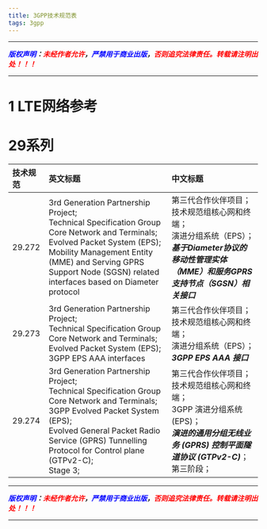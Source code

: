 ```yaml
---
title: 3GPP技术规范表
tags: 3gpp
---
```


------

***<font color=blue>版权声明</font>：<font color=red>未经作者允许</font>，<font color=blue>严禁用于商业出版</font>，<font color=red>否则追究法律责任。转载请注明出处！！！</font>***

------

# 1 LTE网络参考


# 29系列

|技术规范|英文标题|中文标题|
|:--|:--|:--|
|29.272|3rd Generation Partnership Project;<br />Technical Specification Group Core Network and Terminals;<br />Evolved Packet System (EPS);<br />Mobility Management Entity (MME) and Serving GPRS Support Node (SGSN) related interfaces based on Diameter protocol|第三代合作伙伴项目；<br />技术规范组核心网和终端；<br />演进分组系统（EPS）；<br />_**基于Diameter协议的移动性管理实体（MME）和服务GPRS支持节点（SGSN）相关接口**_ |
|29.273|3rd Generation Partnership Project;<br />Technical Specification Group Core Network and Terminals;<br />Evolved Packet System (EPS);<br />3GPP EPS AAA interfaces|第三代合作伙伴项目；<br />技术规范组核心网和终端；<br />演进分组系统（EPS）；<br />_**3GPP EPS AAA 接口**_|
|29.274|3rd Generation Partnership Project;<br />Technical Specification Group Core Network and Terminals;<br />3GPP Evolved Packet System (EPS);<br />Evolved General Packet Radio Service (GPRS) Tunnelling Protocol for Control plane (GTPv2-C);<br />Stage 3;|第三代合作伙伴项目；<br />技术规范组核心网和终端；<br />3GPP 演进分组系统 (EPS)；<br /> **_演进的通用分组无线业务 (GPRS) 控制平面隧道协议 (GTPv2-C)_**；<br />第三阶段；|









------

***<font color=blue>版权声明</font>：<font color=red>未经作者允许</font>，<font color=blue>严禁用于商业出版</font>，<font color=red>否则追究法律责任。转载请注明出处！！！</font>***

------